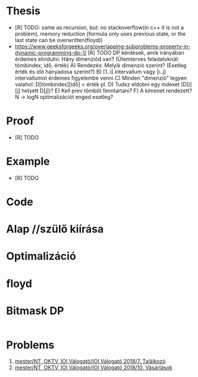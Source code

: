 # Thesis
- [R] TODO: same as recursion, but: no stackoverflow(in c++ it is not a problem), memory reduction (formula only uses previous state, or the last state can be overwritten(floyd))
- https://www.geeksforgeeks.org/overlapping-subproblems-property-in-dynamic-programming-dp-1/
[R] TODO
DP kérdések, amik irányában érdemes elindulni:
Hány dimenziód van? (Ütemterves feladatoknál: tömbindex, idő, érték)
A) Rendezés: Melyik dimenzió szerint? (Esetleg érték és idő hányadosa szerint?)
B) [1..i] intervallum vagy [i..j] intervallumot érdemes figyelembe venni
C) Minden "dimenzió" legyen valahol: D[tömbindex][idő] = érték pl.
D) Tudsz eldobni egy indexet (D[i][j] helyett D[j])?
E) Kell prev tömböt fenntartani?
F) A kimenet rendezett? N -> logN optimalizációt enged esetleg?

# Proof
- [R] TODO

# Example
- [R] TODO

# Code
# Alap //szülő kiírása
# Optimalizáció
# floyd
# Bitmask DP
```c++

```

# Problems
1. [mester/NT, OKTV, IOI Válogató/IOI Válogató 2018/7. Találkozó](https://github.com/asztrikx/mester-linux/blob/master/NT%2C%20OKTV%2C%20IOI%20V%C3%A1logat%C3%B3/IOI%20V%C3%A1logat%C3%B3%202018/7.%20Tal%C3%A1lkoz%C3%B3%20%20%20%20__-100/feladat.pdf)
1. [mester/NT, OKTV, IOI Válogató/IOI Válogató 2018/10. Vásárlások](https://github.com/asztrikx/mester-linux/blob/master/NT%2C%20OKTV%2C%20IOI%20V%C3%A1logat%C3%B3/IOI%20V%C3%A1logat%C3%B3%202018/10.%20V%C3%A1s%C3%A1rl%C3%A1sok%20%20%20%20__-100/feladat.pdf)
